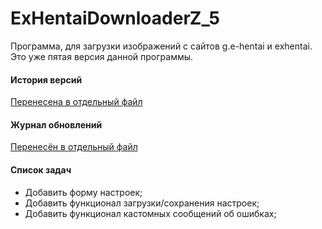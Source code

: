 # ExHentaiDownloaderZ_5
Программа, для загрузки изображений с сайтов g.e-hentai и exhentai.
Это уже пятая версия данной программы.

#### История версий
[Перенесена в отдельный файл](https://github.com/Zaharatot/ExHentaiDownloaderZ_5/blob/master/HISTORY.md)

#### Журнал обновлений
[Перенесён в отдельный файл](https://github.com/Zaharatot/ExHentaiDownloaderZ_5/blob/master/CHANGELOG.md)

#### Список задач
+ Добавить форму настроек;
+ Добавить функционал загрузки/сохранения настроек;
+ Добавить функционал кастомных сообщений об ошибках;
